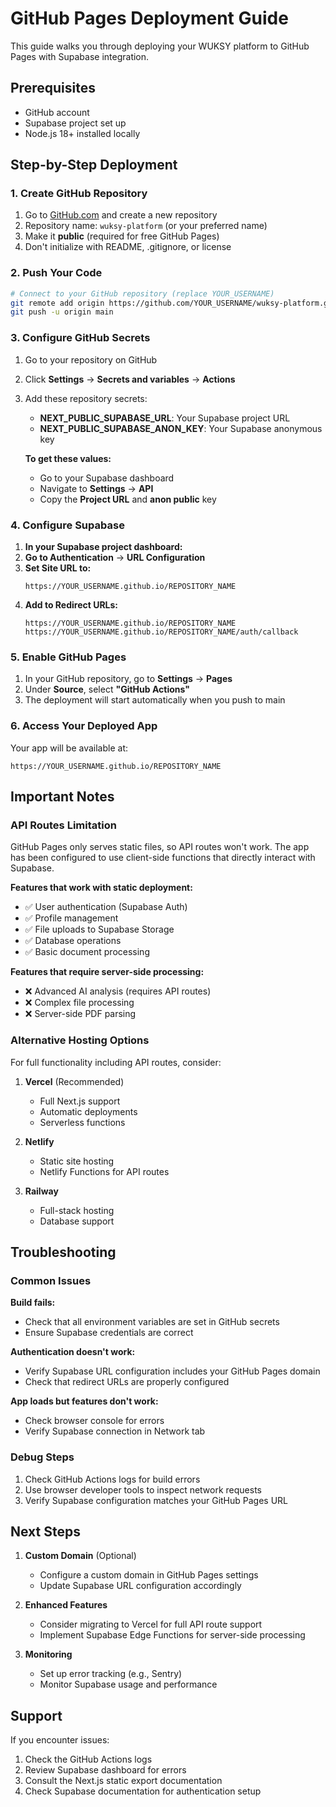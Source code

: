 # GitHub Pages Deployment Guide

This guide walks you through deploying your WUKSY platform to GitHub Pages with Supabase integration.

## Prerequisites

- GitHub account
- Supabase project set up
- Node.js 18+ installed locally

## Step-by-Step Deployment

### 1. Create GitHub Repository

1. Go to [GitHub.com](https://github.com) and create a new repository
2. Repository name: `wuksy-platform` (or your preferred name)
3. Make it **public** (required for free GitHub Pages)
4. Don't initialize with README, .gitignore, or license

### 2. Push Your Code

```bash
# Connect to your GitHub repository (replace YOUR_USERNAME)
git remote add origin https://github.com/YOUR_USERNAME/wuksy-platform.git
git push -u origin main
```

### 3. Configure GitHub Secrets

1. Go to your repository on GitHub
2. Click **Settings** → **Secrets and variables** → **Actions**
3. Add these repository secrets:

   - **NEXT_PUBLIC_SUPABASE_URL**: Your Supabase project URL
   - **NEXT_PUBLIC_SUPABASE_ANON_KEY**: Your Supabase anonymous key

   **To get these values:**
   - Go to your Supabase dashboard
   - Navigate to **Settings** → **API**
   - Copy the **Project URL** and **anon public** key

### 4. Configure Supabase

1. **In your Supabase project dashboard:**
2. **Go to Authentication** → **URL Configuration**
3. **Set Site URL to:**
   ```
   https://YOUR_USERNAME.github.io/REPOSITORY_NAME
   ```
4. **Add to Redirect URLs:**
   ```
   https://YOUR_USERNAME.github.io/REPOSITORY_NAME
   https://YOUR_USERNAME.github.io/REPOSITORY_NAME/auth/callback
   ```

### 5. Enable GitHub Pages

1. In your GitHub repository, go to **Settings** → **Pages**
2. Under **Source**, select **"GitHub Actions"**
3. The deployment will start automatically when you push to main

### 6. Access Your Deployed App

Your app will be available at:
```
https://YOUR_USERNAME.github.io/REPOSITORY_NAME
```

## Important Notes

### API Routes Limitation

GitHub Pages only serves static files, so API routes won't work. The app has been configured to use client-side functions that directly interact with Supabase.

**Features that work with static deployment:**
- ✅ User authentication (Supabase Auth)
- ✅ Profile management
- ✅ File uploads to Supabase Storage
- ✅ Database operations
- ✅ Basic document processing

**Features that require server-side processing:**
- ❌ Advanced AI analysis (requires API routes)
- ❌ Complex file processing
- ❌ Server-side PDF parsing

### Alternative Hosting Options

For full functionality including API routes, consider:

1. **Vercel** (Recommended)
   - Full Next.js support
   - Automatic deployments
   - Serverless functions

2. **Netlify**
   - Static site hosting
   - Netlify Functions for API routes

3. **Railway**
   - Full-stack hosting
   - Database support

## Troubleshooting

### Common Issues

**Build fails:**
- Check that all environment variables are set in GitHub secrets
- Ensure Supabase credentials are correct

**Authentication doesn't work:**
- Verify Supabase URL configuration includes your GitHub Pages domain
- Check that redirect URLs are properly configured

**App loads but features don't work:**
- Check browser console for errors
- Verify Supabase connection in Network tab

### Debug Steps

1. Check GitHub Actions logs for build errors
2. Use browser developer tools to inspect network requests
3. Verify Supabase configuration matches your GitHub Pages URL

## Next Steps

1. **Custom Domain** (Optional)
   - Configure a custom domain in GitHub Pages settings
   - Update Supabase URL configuration accordingly

2. **Enhanced Features**
   - Consider migrating to Vercel for full API route support
   - Implement Supabase Edge Functions for server-side processing

3. **Monitoring**
   - Set up error tracking (e.g., Sentry)
   - Monitor Supabase usage and performance

## Support

If you encounter issues:
1. Check the GitHub Actions logs
2. Review Supabase dashboard for errors
3. Consult the Next.js static export documentation
4. Check Supabase documentation for authentication setup
